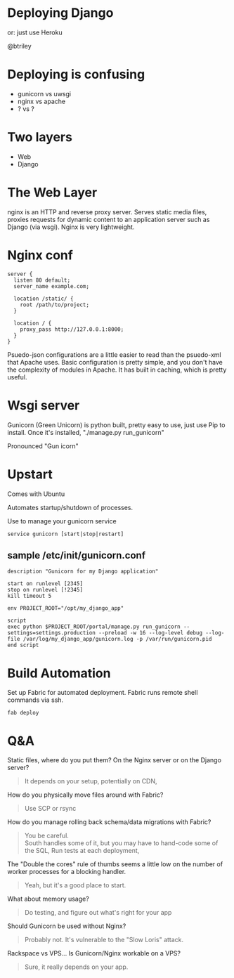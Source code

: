 Deploying Django
================
or: just use Heroku

@btriley

Deploying is confusing
======================
* gunicorn vs uwsgi
* nginx vs apache
* ? vs ?

Two layers
========== 
 * Web
 * Django

The Web Layer
=============

nginx is an HTTP and reverse proxy server.  Serves static media files, proxies requests for dynamic content to an application server such as Django (via wsgi).  Nginx is very lightweight.

Nginx conf
==========
    server {
      listen 80 default;
      server_name example.com;
    
      location /static/ {
        root /path/to/project;
      }
    
      location / {
        proxy_pass http://127.0.0.1:8000;
      }
    }

Psuedo-json configurations are a little easier to read than the psuedo-xml that Apache uses.  Basic configuration is pretty simple, and you don't have the complexity of modules in Apache.  It has built in caching, which is pretty useful.

Wsgi server
===========
Gunicorn (Green Unicorn) is python built, pretty easy to use, just use Pip to install.  Once it's installed, "./manage.py run_gunicorn"

Pronounced "Gun icorn"

Upstart
=======
Comes with Ubuntu

Automates startup/shutdown of processes.

Use to manage your gunicorn service

    service gunicorn [start|stop|restart]

sample /etc/init/gunicorn.conf
------------------------------

    description "Gunicorn for my Django application"
    
    start on runlevel [2345]
    stop on runlevel [!2345]
    kill timeout 5

    env PROJECT_ROOT="/opt/my_django_app"

    script
	exec python $PROJECT_ROOT/portal/manage.py run_gunicorn --settings=settings.production --preload -w 16 --log-level debug --log-file /var/log/my_django_app/gunicorn.log -p /var/run/gunicorn.pid
    end script

Build Automation
================

Set up Fabric for automated deployment.  Fabric runs remote shell commands via ssh.

    fab deploy

Q&A
===

Static files, where do you put them?  On the Nginx server or on the Django server?  
> It depends on your setup, potentially on CDN,  

How do you physically move files around with Fabric? 
> Use SCP or rsync

How do you manage rolling back schema/data migrations with Fabric?
> You be careful.  
> South handles some of it, but you may have to hand-code some of the SQL, 
> Run tests at each deployment, 

The "Double the cores" rule of thumbs seems a little low on the number of worker processes for a blocking handler.  
> Yeah, but it's a good place to start. 

What about memory usage?
> Do testing, and figure out what's right for your app

Should Gunicorn be used without Nginx? 
> Probably not.  It's vulnerable to the "Slow Loris" attack.

Rackspace vs VPS...  Is Gunicorn/Nginx workable on a VPS?
> Sure, it really depends on your app. 


